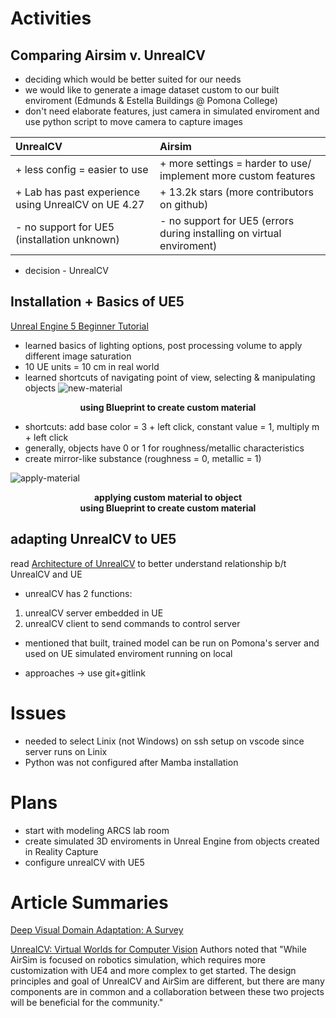 # Activities

## Comparing Airsim v. UnrealCV
+ deciding which would be better suited for our needs
 + we would like to generate a image dataset custom to our built enviroment (Edmunds & Estella Buildings @ Pomona College)
 + don't need elaborate features, just camera in simulated enviroment and use python script to move camera to capture images 

| UnrealCV | Airsim |
|:---------|:--------|
|+ less config = easier to use | + more settings = harder to use/ implement more custom features|
|+ Lab has past experience using UnrealCV on UE 4.27 |+ 13.2k stars (more contributors on github)|
|- no support for UE5 (installation unknown) | - no support for UE5 (errors during installing on virtual enviroment) |
 + decision - UnrealCV

## Installation + Basics of UE5
[Unreal Engine 5 Beginner Tutorial](https://youtu.be/gQmiqmxJMtA)
+ learned basics of lighting options, post processing volume to apply different image saturation
+ 10 UE units = 10 cm in real world
+ learned shortcuts of navigating point of view, selecting & manipulating objects 
 ![new-material](https://user-images.githubusercontent.com/78676977/172914912-712146fb-f2a2-4b29-8ade-db2db5b934b0.png)   
 <figcaption align = "center"><b> using Blueprint to create custom material </b></figcaption>

+ shortcuts: add base color = 3 + left click, constant value = 1, multiply m + left click
+ generally, objects have 0 or 1 for roughness/metallic characteristics
+ create mirror-like substance (roughness = 0, metallic = 1)

![apply-material](https://user-images.githubusercontent.com/78676977/172916014-6d4068bd-a6f4-4c86-9b7b-ec68823edd52.png)
<figcaption align = "center"><b>applying custom material to object</b></figcaption>



<figcaption align = "center"><b>using Blueprint to create custom material</b></figcaption>


## adapting UnrealCV to UE5
read [Architecture of UnrealCV](http://docs.unrealcv.org/en/master/reference/architecture.html) to better understand relationship b/t UnrealCV and UE
  + unrealCV has 2 functions: 
  1) unrealCV server embedded in UE
  2) unrealCV client to send commands to control server
  + mentioned that built, trained model can be run on Pomona's server and used on UE simulated enviroment running on local 

+ approaches -> use git+gitlink 


# Issues
+ needed to select Linix (not Windows) on ssh setup on vscode since server runs on Linix
+ Python was not configured after Mamba installation 

# Plans
+ start with modeling ARCS lab room
+ create simulated 3D enviroments in Unreal Engine from objects created in Reality Capture
+ configure unrealCV with UE5

# Article Summaries

[Deep Visual Domain Adaptation: A Survey](https://arxiv.org/pdf/1802.03601.pdf)

[UnrealCV: Virtual Worlds for Computer Vision](https://dl.acm.org/doi/pdf/10.1145/3123266.3129396)
Authors noted that "While AirSim is focused on robotics simulation, which requires more customization with UE4 and more complex to get started.
The design principles and goal of UnrealCV and AirSim are different, but there are many components are in common and a collaboration between these two projects will
be beneficial for the community."
